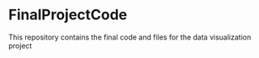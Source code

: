 # FinalProjectCode
This repository contains the final code and files for the data visualization project
